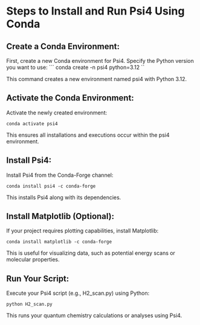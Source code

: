 # Steps to Install and Run Psi4 Using Conda

## Create a Conda Environment:

First, create a new Conda environment for Psi4. Specify the Python version you want to use:
‍```
conda create -n psi4 python=3.12
``

This command creates a new environment named psi4 with Python 3.12.

## Activate the Conda Environment:

Activate the newly created environment:
```
conda activate psi4
```
This ensures all installations and executions occur within the psi4 environment.

## Install Psi4:

Install Psi4 from the Conda-Forge channel:
```
conda install psi4 -c conda-forge
```
This installs Psi4 along with its dependencies.

## Install Matplotlib (Optional):

If your project requires plotting capabilities, install Matplotlib:
```
conda install matplotlib -c conda-forge
```
This is useful for visualizing data, such as potential energy scans or molecular properties.

## Run Your Script:

Execute your Psi4 script (e.g., H2_scan.py) using Python:
```
python H2_scan.py
```
This runs your quantum chemistry calculations or analyses using Psi4.
